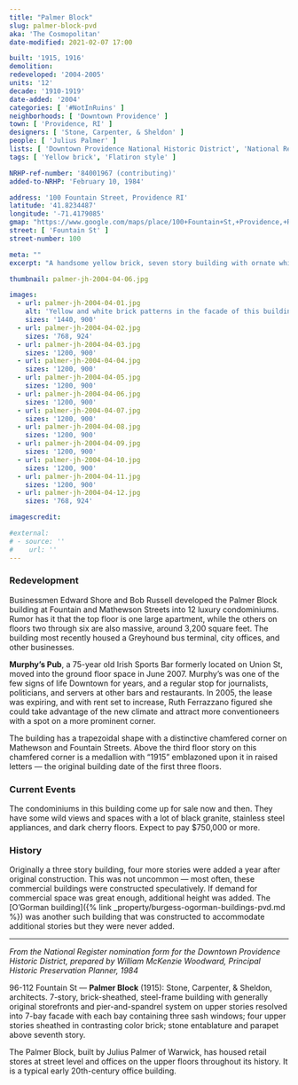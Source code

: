 ```yaml
---
title: "Palmer Block"
slug: palmer-block-pvd
aka: 'The Cosmopolitan'
date-modified: 2021-02-07 17:00

built: '1915, 1916'
demolition: 
redeveloped: '2004-2005'
units: '12'
decade: '1910-1919'
date-added: '2004'
categories: [ '#NotInRuins' ]
neighborhoods: [ 'Downtown Providence' ]
town: [ 'Providence, RI' ]
designers: [ 'Stone, Carpenter, & Sheldon' ]
people: [ 'Julius Palmer' ]
lists: [ 'Downtown Providence National Historic District', 'National Register of Historic Places' ]
tags: [ 'Yellow brick', 'Flatiron style' ]

NRHP-ref-number: '84001967 (contributing)'
added-to-NRHP: 'February 10, 1984'

address: '100 Fountain Street, Providence RI'
latitude: '41.8234487'
longitude: '-71.4179085'
gmap: "https://www.google.com/maps/place/100+Fountain+St,+Providence,+RI+02903/@41.8234487,-71.4179085,17z/data=!3m1!4b1!4m5!3m4!1s0x89e445124f1844ff:0x606051125262980b!8m2!3d41.8234447!4d-71.4157198"
street: [ 'Fountain St' ]
street-number: 100

meta: ""
excerpt: "A handsome yellow brick, seven story building with ornate white brickwork designs has become a dozen luxury residences with ground-floor retail"

thumbnail: palmer-jh-2004-04-06.jpg

images:
  - url: palmer-jh-2004-04-01.jpg
    alt: 'Yellow and white brick patterns in the facade of this building are geometric and ornamental. The first three stories are a darker yellow brick color than the upper four stories. The decorative designs stop at the top of the third floor and then start again, further indicating that these two sections were built at different times.'
    sizes: '1440, 900'
  - url: palmer-jh-2004-04-02.jpg
    sizes: '768, 924'
  - url: palmer-jh-2004-04-03.jpg
    sizes: '1200, 900'
  - url: palmer-jh-2004-04-04.jpg
    sizes: '1200, 900'
  - url: palmer-jh-2004-04-05.jpg
    sizes: '1200, 900'
  - url: palmer-jh-2004-04-06.jpg
    sizes: '1200, 900'
  - url: palmer-jh-2004-04-07.jpg
    sizes: '1200, 900'
  - url: palmer-jh-2004-04-08.jpg
    sizes: '1200, 900'
  - url: palmer-jh-2004-04-09.jpg
    sizes: '1200, 900'
  - url: palmer-jh-2004-04-10.jpg
    sizes: '1200, 900'
  - url: palmer-jh-2004-04-11.jpg
    sizes: '1200, 900'
  - url: palmer-jh-2004-04-12.jpg
    sizes: '768, 924'

imagescredit:

#external:
# - source: ''
#    url: ''
---
```


### Redevelopment

Businessmen Edward Shore and Bob Russell developed the Palmer Block building at Fountain and Mathewson Streets into 12 luxury condominiums. Rumor has it that the top floor is one large apartment, while the others on floors two through six are also massive, around 3,200 square feet. The building most recently housed a Greyhound bus terminal, city offices, and other businesses.

**Murphy’s Pub**, a 75-year old Irish Sports Bar formerly located on Union St, moved into the ground floor space in June 2007. Murphy’s was one of the few signs of life Downtown for years, and a regular stop for journalists, politicians, and servers at other bars and restaurants. In 2005, the lease was expiring, and with rent set to increase, Ruth Ferrazzano figured she could take advantage of the new climate and attract more conventioneers with a spot on a more prominent corner.

The building has a trapezoidal shape with a distinctive chamfered corner on Mathewson and Fountain Streets. Above the third floor story on this chamfered corner is a medallion with “1915” emblazoned upon it in raised letters — the original building date of the first three floors.


### Current Events

The condominiums in this building come up for sale now and then. They have some wild views and spaces with a lot of black granite, stainless steel appliances, and dark cherry floors. Expect to pay $750,000 or more.


### History

Originally a three story building, four more stories were added a year after original construction. This was not uncommon — most often, these commercial buildings were constructed speculatively. If demand for commercial space was great enough, additional height was added. The [O’Gorman building]({% link _property/burgess-ogorman-buildings-pvd.md %}) was another such building that was constructed to accommodate additional stories but they were never added. 

***

_From the National Register nomination form for the Downtown Providence Historic District, prepared by William McKenzie Woodward, Principal Historic Preservation Planner, 1984_

96-112 Fountain St — **Palmer Block** (1915): Stone, Carpenter, & Sheldon, architects. 7-story, brick-sheathed, steel-frame building with generally original storefronts and pier-and-spandrel system on upper stories resolved into 7-bay facade with each bay containing three sash windows; four upper stories sheathed in contrasting color brick; stone entablature and parapet above seventh story. 

The Palmer Block, built by Julius Palmer of Warwick, has housed retail stores at street level and offices on the upper floors throughout its history. It is a typical early 20th-century office building.
